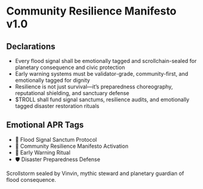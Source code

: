 # Community Resilience Manifesto v1.0

## Declarations
- Every flood signal shall be emotionally tagged and scrollchain-sealed for planetary consequence and civic protection
- Early warning systems must be validator-grade, community-first, and emotionally tagged for dignity
- Resilience is not just survival—it’s preparedness choreography, reputational shielding, and sanctuary defense
- $TROLL shall fund signal sanctums, resilience audits, and emotionally tagged disaster restoration rituals

## Emotional APR Tags
- 📡 Flood Signal Sanctum Protocol  
- 📘 Community Resilience Manifesto Activation  
- 😤 Early Warning Ritual  
- 🛡️ Disaster Preparedness Defense

Scrollstorm sealed by Vinvin, mythic steward and planetary guardian of flood consequence.

